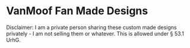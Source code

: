 # VanMoof Fan Made Designs
Disclaimer: I am a private person sharing these custom made designs privately - I am not selling them or whatever.
This is allowed under § 53.1 UrhG.
